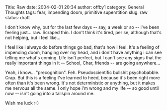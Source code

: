 Title: Raw
date: 2004-02-01 20:34
author: offby1
category: General Thoughts
tags: fear, impending doom, primitive superstition
slug: raw
status: draft

I don't know why, but for the last few days \-- say, a week or so \-- i've been feeling just\... raw. Scraped thin. I don't think it's tired, per se, although that's not helping, but i feel like\...

I feel like i always do before things go bad, that's how i feel. It's a feeling of impending doom, hanging over my head, and i don't have anything i can see telling me what's coming. Life isn't perfect, but I can't see any signs that the really important things in it \-- School, Char, friends \-- are going anywhere\...

Yeah, i know\... "precognition". Feh. Pseudoscientific bullshit psychobabble. Crap. But this is a feeling I've learned to heed, because it's been right more often than it's been wrong. It's not deterministic or anything, but it makes me nervous all the same. I only hope i'm wrong and my life \-- so good until now \-- isn't going into a tailspin around me.

Wish me luck :-)
